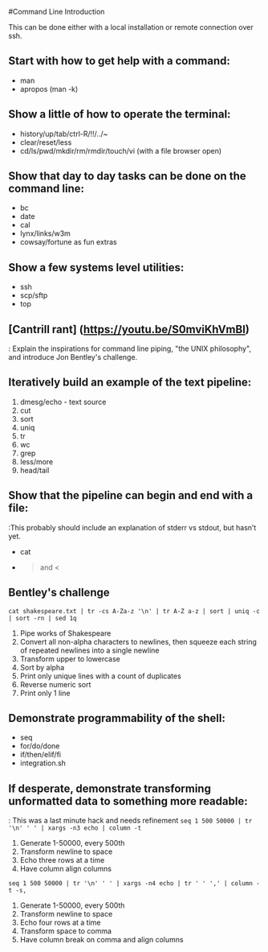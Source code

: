 #Command Line Introduction

This can be done either with a local installation or remote connection over ssh.

## Start with how to get help with a command:
- man
- apropos (man -k)

## Show a little of how to operate the terminal:
- history/up/tab/ctrl-R/!!/../~
- clear/reset/less
- cd/ls/pwd/mkdir/rm/rmdir/touch/vi (with a file browser open)

## Show that day to day tasks can be done on the command line:
- bc
- date
- cal
- lynx/links/w3m
- cowsay/fortune as fun extras

## Show a few systems level utilities:
- ssh
- scp/sftp
- top

## [Cantrill rant] (https://youtu.be/S0mviKhVmBI)
: Explain the inspirations for command line piping, "the UNIX philosophy", and introduce Jon Bentley's challenge.

## Iteratively build an example of the text pipeline:
1. dmesg/echo - text source
2. cut
3. sort
4. uniq
5. tr
6. wc
7. grep
8. less/more
9. head/tail

## Show that the pipeline can begin and end with a file:
:This probably should include an explanation of stderr vs stdout, but hasn’t yet.
- cat
- > and <

## Bentley's challenge
`cat shakespeare.txt | tr -cs A-Za-z '\n' | tr A-Z a-z | sort | uniq -c | sort -rn | sed 1q`
1. Pipe works of Shakespeare
2. Convert all non-alpha characters to newlines, then squeeze each string of repeated newlines into a single newline
3. Transform upper to lowercase
4. Sort by alpha
5. Print only unique lines with a count of duplicates
6. Reverse numeric sort
7. Print only 1 line

## Demonstrate programmability of the shell:
- seq
- for/do/done
- if/then/elif/fi
- integration.sh

## If desperate, demonstrate transforming unformatted data to something more readable:
: This was a last minute hack and needs refinement
`seq 1 500 50000 | tr '\n' ' ' | xargs -n3 echo | column -t`
1. Generate 1-50000, every 500th
2. Transform newline to space
3. Echo three rows at a time
4. Have column align columns

`seq 1 500 50000 | tr '\n' ' ' | xargs -n4 echo | tr ' ' ',' | column -t -s,`
1. Generate 1-50000, every 500th
2. Transform newline to space
3. Echo four rows at a time
4. Transform space to comma
5. Have column break on comma and align columns
